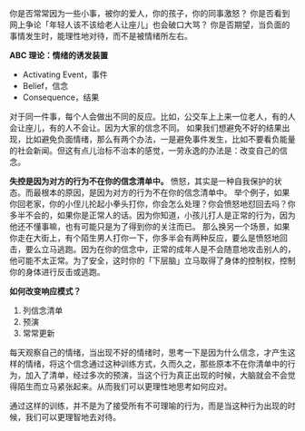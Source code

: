 你是否常常因为一些小事，被你的爱人，你的孩子，你的同事激怒？
你是否看到网上争论「年轻人该不该给老人让座儿」也会破口大骂？
你是否期望，当负面的事情发生时，能理性地对待，而不是被情绪所左右。

**ABC 理论：情绪的诱发装置**
* Activating Event，事件
* Belief，信念
* Consequence，结果

对于同一件事，每个人会做出不同的反应。比如，公交车上上来一位老人，有的人会让座儿，有的人不会让。因为大家的信念不同。
如果我们想避免不好的结果出现，比如避免负面情绪，那么有两个办法，一是避免事件发生，比如不要看负能量的社会新闻。但这有点儿治标不治本的感觉，一劳永逸的办法是：改变自己的信念。

**失控是因为对方的行为不在你的信念清单中。**
愤怒，其实是一种自我保护的状态。而最根本的原因，是因为对方的行为不在你的信念清单中。
举个例子，如果你回老家，你的小侄儿抡起小拳头打你，你会怎么处理？你会愤怒地怼回去吗？你多半不会的，如果你是正常人的话。因为你知道，小孩儿打人是正常的行为，因为他还不懂事嘛，也有可能只是为了得到你的关注而已。
那么换另一个场景，如果你走在大街上，有个陌生男人打你一下，你多半会有两种反应，要么是愤怒地回击，要么立马逃跑。因为在你的信念中，正常的成年人是不会随意地攻击别人的，他可能不太正常。为了安全，这时你的「下层脑」立马取得了身体的控制权，控制你的身体进行反击或逃跑。

**如何改变响应模式？**
1. 列信念清单
2. 预演
3. 常常更新

每天观察自己的情绪，当出现不好的情绪时，思考一下是因为什么信念，才产生这样的情绪，将这个信念通过这种训练方式，久而久之，那些原本不在你清单中的行为，加入了清单，经过多次的预演，当这个行为真正出现的时候，大脑就会不会觉得陌生而立马紧张起来。从而我们可以更理性地思考如何应对。

通过这样的训练，并不是为了接受所有不可理喻的行为，而是当这种行为出现的时候，我们可以更理智地去对待。